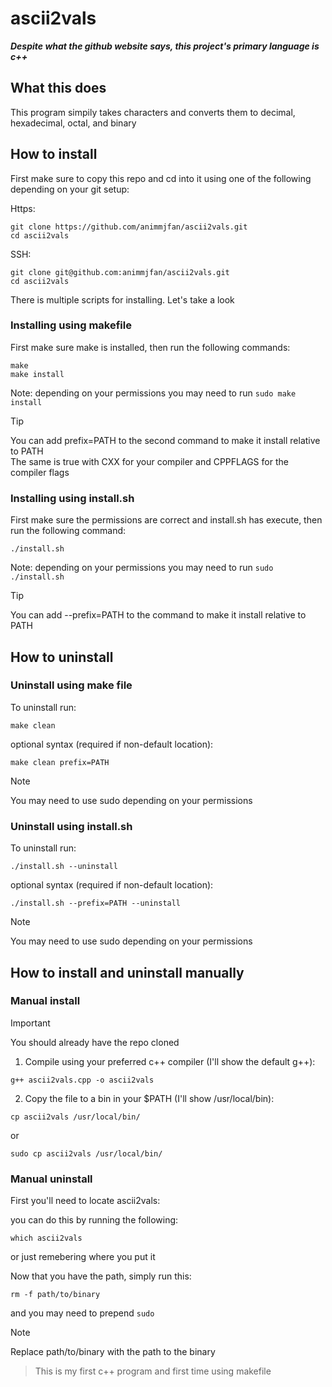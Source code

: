 # ascii2vals

***Despite what the github website says, this project's primary language is c++***

## What this does
This program simpily takes characters and converts them to decimal, hexadecimal, octal, and binary  

## How to install
First make sure to copy this repo and cd into it using one of the following depending on your git setup:

Https:
```
git clone https://github.com/animmjfan/ascii2vals.git
cd ascii2vals
```
SSH:
```
git clone git@github.com:animmjfan/ascii2vals.git
cd ascii2vals
```

There is multiple scripts for installing. Let's take a look

### Installing using makefile
First make sure make is installed, then run the following commands:
```
make
make install
```
Note: depending on your permissions you may need to run `sudo make install`

> [!TIP]
> You can add prefix=PATH to the second command to make it install relative to PATH  
> The same is true with CXX for your compiler and CPPFLAGS for the compiler flags

### Installing using install.sh
First make sure the permissions are correct and install.sh has execute, then run the following command:
```
./install.sh
```
Note: depending on your permissions you may need to run `sudo ./install.sh`

> [!TIP]
> You can add --prefix=PATH to the command to make it install relative to PATH

## How to uninstall
### Uninstall using make file
To uninstall run:
```
make clean
```
optional syntax (required if non-default location):
```
make clean prefix=PATH
```
> [!NOTE]
> You may need to use sudo depending on your permissions

### Uninstall using install.sh
To uninstall run:
```
./install.sh --uninstall
```
optional syntax (required if non-default location):
```
./install.sh --prefix=PATH --uninstall
```
> [!NOTE]
> You may need to use sudo depending on your permissions

## How to install and uninstall manually
### Manual install
> [!IMPORTANT]
> You should already have the repo cloned

1. Compile using your preferred c++ compiler (I'll show the default g++):
```
g++ ascii2vals.cpp -o ascii2vals
```
2. Copy the file to a bin in your $PATH (I'll show /usr/local/bin):
```
cp ascii2vals /usr/local/bin/
```
or
```
sudo cp ascii2vals /usr/local/bin/
```

### Manual uninstall
First you'll need to locate ascii2vals:

you can do this by running the following:
```
which ascii2vals
```
or just remebering where you put it

Now that you have the path, simply run this:
```
rm -f path/to/binary
```
and you may need to prepend `sudo`
> [!NOTE]
> Replace path/to/binary with the path to the binary

> This is my first c++ program and first time using makefile
